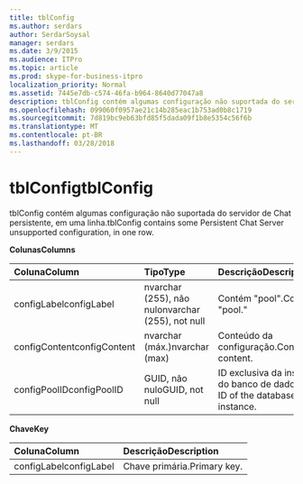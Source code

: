 ```yaml
---
title: tblConfig
ms.author: serdars
author: SerdarSoysal
manager: serdars
ms.date: 3/9/2015
ms.audience: ITPro
ms.topic: article
ms.prod: skype-for-business-itpro
localization_priority: Normal
ms.assetid: 7445e7db-c574-46fa-b964-8640d77047a8
description: tblConfig contém algumas configuração não suportada do servidor de Chat persistente, em uma linha.
ms.openlocfilehash: 099060f0957ae21c14b285eac1b753ad0b8c1719
ms.sourcegitcommit: 7d819bc9eb63bfd85f5dada09f1b8e5354c56f6b
ms.translationtype: MT
ms.contentlocale: pt-BR
ms.lasthandoff: 03/28/2018
---
```

# <a name="tblconfig"></a><span data-ttu-id="3c926-103">tblConfig</span><span class="sxs-lookup"><span data-stu-id="3c926-103">tblConfig</span></span>
 
<span data-ttu-id="3c926-104">tblConfig contém algumas configuração não suportada do servidor de Chat persistente, em uma linha.</span><span class="sxs-lookup"><span data-stu-id="3c926-104">tblConfig contains some Persistent Chat Server unsupported configuration, in one row.</span></span>
  
<span data-ttu-id="3c926-105">**Colunas**</span><span class="sxs-lookup"><span data-stu-id="3c926-105">**Columns**</span></span>

|<span data-ttu-id="3c926-106">**Coluna**</span><span class="sxs-lookup"><span data-stu-id="3c926-106">**Column**</span></span>|<span data-ttu-id="3c926-107">**Tipo**</span><span class="sxs-lookup"><span data-stu-id="3c926-107">**Type**</span></span>|<span data-ttu-id="3c926-108">**Descrição**</span><span class="sxs-lookup"><span data-stu-id="3c926-108">**Description**</span></span>|
|:-----|:-----|:-----|
|<span data-ttu-id="3c926-109">configLabel</span><span class="sxs-lookup"><span data-stu-id="3c926-109">configLabel</span></span>  <br/> |<span data-ttu-id="3c926-110">nvarchar (255), não nulo</span><span class="sxs-lookup"><span data-stu-id="3c926-110">nvarchar (255), not null</span></span>  <br/> |<span data-ttu-id="3c926-111">Contém "pool".</span><span class="sxs-lookup"><span data-stu-id="3c926-111">Contains "pool."</span></span>  <br/> |
|<span data-ttu-id="3c926-112">configContent</span><span class="sxs-lookup"><span data-stu-id="3c926-112">configContent</span></span>  <br/> |<span data-ttu-id="3c926-113">nvarchar (máx.)</span><span class="sxs-lookup"><span data-stu-id="3c926-113">nvarchar (max)</span></span>  <br/> |<span data-ttu-id="3c926-114">Conteúdo da configuração.</span><span class="sxs-lookup"><span data-stu-id="3c926-114">Configuration content.</span></span>  <br/> |
|<span data-ttu-id="3c926-115">configPoolID</span><span class="sxs-lookup"><span data-stu-id="3c926-115">configPoolID</span></span>  <br/> |<span data-ttu-id="3c926-116">GUID, não nulo</span><span class="sxs-lookup"><span data-stu-id="3c926-116">GUID, not null</span></span>  <br/> |<span data-ttu-id="3c926-117">ID exclusiva da instância do banco de dados.</span><span class="sxs-lookup"><span data-stu-id="3c926-117">Unique ID of the database instance.</span></span>  <br/> |
   
<span data-ttu-id="3c926-118">**Chave**</span><span class="sxs-lookup"><span data-stu-id="3c926-118">**Key**</span></span>

|<span data-ttu-id="3c926-119">**Coluna**</span><span class="sxs-lookup"><span data-stu-id="3c926-119">**Column**</span></span>|<span data-ttu-id="3c926-120">**Descrição**</span><span class="sxs-lookup"><span data-stu-id="3c926-120">**Description**</span></span>|
|:-----|:-----|
|<span data-ttu-id="3c926-121">configLabel</span><span class="sxs-lookup"><span data-stu-id="3c926-121">configLabel</span></span>  <br/> |<span data-ttu-id="3c926-122">Chave primária.</span><span class="sxs-lookup"><span data-stu-id="3c926-122">Primary key.</span></span>  <br/> |
   

